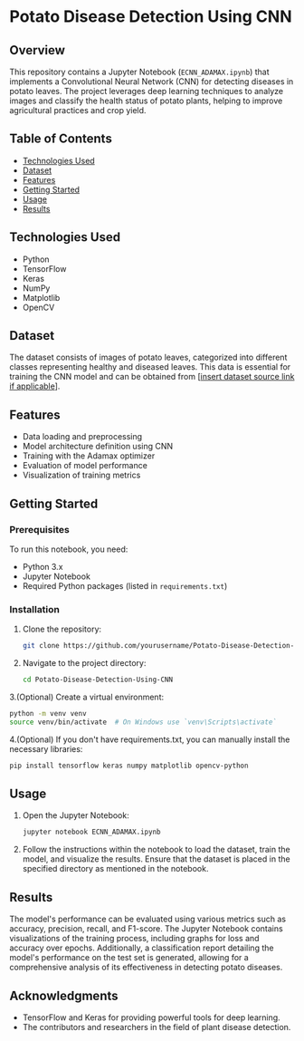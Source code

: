 # Potato Disease Detection Using CNN

## Overview
This repository contains a Jupyter Notebook (`ECNN_ADAMAX.ipynb`) that implements a Convolutional Neural Network (CNN) for detecting diseases in potato leaves. The project leverages deep learning techniques to analyze images and classify the health status of potato plants, helping to improve agricultural practices and crop yield.

## Table of Contents
- [Technologies Used](#technologies-used)
- [Dataset](#dataset)
- [Features](#features)
- [Getting Started](#getting-started)
- [Usage](#usage)
- [Results](#results)

## Technologies Used
- Python
- TensorFlow
- Keras
- NumPy
- Matplotlib
- OpenCV

## Dataset
The dataset consists of images of potato leaves, categorized into different classes representing healthy and diseased leaves. This data is essential for training the CNN model and can be obtained from [[insert dataset source link if applicable](https://www.kaggle.com/datasets/abdallahalidev/plantvillage-dataset)].

## Features
- Data loading and preprocessing
- Model architecture definition using CNN
- Training with the Adamax optimizer
- Evaluation of model performance
- Visualization of training metrics

## Getting Started
### Prerequisites
To run this notebook, you need:
- Python 3.x
- Jupyter Notebook
- Required Python packages (listed in `requirements.txt`)

### Installation
1. Clone the repository:
   ```bash
   git clone https://github.com/yourusername/Potato-Disease-Detection-Using-CNN.git

2. Navigate to the project directory:
   ```bash
   cd Potato-Disease-Detection-Using-CNN

3.(Optional) Create a virtual environment:
   ```bash
  python -m venv venv
  source venv/bin/activate  # On Windows use `venv\Scripts\activate`
  ```
4.(Optional) If you don't have requirements.txt, you can manually install the necessary libraries:
   ```bash
  pip install tensorflow keras numpy matplotlib opencv-python
  ```

## Usage
1. Open the Jupyter Notebook:
   ```bash
   jupyter notebook ECNN_ADAMAX.ipynb

2. Follow the instructions within the notebook to load the dataset, train the model, and visualize the results. Ensure that the dataset is placed in the specified directory as mentioned in the notebook.

## Results
The model's performance can be evaluated using various metrics such as accuracy, precision, recall, and F1-score. The Jupyter Notebook contains visualizations of the training process, including graphs for loss and accuracy over epochs. Additionally, a classification report detailing the model's performance on the test set is generated, allowing for a comprehensive analysis of its effectiveness in detecting potato diseases.


## Acknowledgments
- TensorFlow and Keras for providing powerful tools for deep learning.
- The contributors and researchers in the field of plant disease detection.

